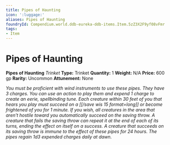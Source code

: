 ```yaml
---
title: Pipes of Haunting
icon: ':luggage:'
aliases: Pipes of Haunting
foundryId: Compendium.world.ddb-eureka-ddb-items.Item.5zZ3X2F9yf08vFmr
tags:
- Item
---
```


# Pipes of Haunting

**Pipes of Haunting**
_Trinket_
**Type:** Trinket
**Quantity:** 1
**Weight:** N/A
**Price:** 600 gp
**Rarity:** Uncommon
**Attunement:** None

*You must be proficient with wind instruments to use these pipes. They have 3 charges. You can use an action to play them and expend 1 charge to create an eerie, spellbinding tune. Each creature within 30 feet of you that hears you play must succeed on a [[/save wis 15 format=long]] or become frightened of you for 1 minute. If you wish, all creatures in the area that aren't hostile toward you automatically succeed on the saving throw. A creature that fails the saving throw can repeat it at the end of each of its turns, ending the effect on itself on a success. A creature that succeeds on its saving throw is immune to the effect of these pipes for 24 hours. The pipes regain 1d3 expended charges daily at dawn.*